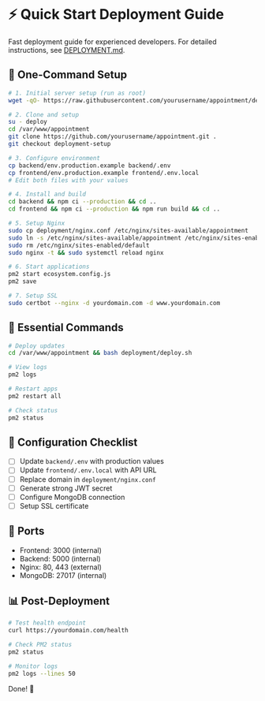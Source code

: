 # ⚡ Quick Start Deployment Guide

Fast deployment guide for experienced developers. For detailed instructions, see [DEPLOYMENT.md](../DEPLOYMENT.md).

## 🚀 One-Command Setup

```bash
# 1. Initial server setup (run as root)
wget -qO- https://raw.githubusercontent.com/yourusername/appointment/deployment-setup/deployment/server-setup.sh | sudo bash

# 2. Clone and setup
su - deploy
cd /var/www/appointment
git clone https://github.com/yourusername/appointment.git .
git checkout deployment-setup

# 3. Configure environment
cp backend/env.production.example backend/.env
cp frontend/env.production.example frontend/.env.local
# Edit both files with your values

# 4. Install and build
cd backend && npm ci --production && cd ..
cd frontend && npm ci --production && npm run build && cd ..

# 5. Setup Nginx
sudo cp deployment/nginx.conf /etc/nginx/sites-available/appointment
sudo ln -s /etc/nginx/sites-available/appointment /etc/nginx/sites-enabled/
sudo rm /etc/nginx/sites-enabled/default
sudo nginx -t && sudo systemctl reload nginx

# 6. Start applications
pm2 start ecosystem.config.js
pm2 save

# 7. Setup SSL
sudo certbot --nginx -d yourdomain.com -d www.yourdomain.com
```

## 📝 Essential Commands

```bash
# Deploy updates
cd /var/www/appointment && bash deployment/deploy.sh

# View logs
pm2 logs

# Restart apps
pm2 restart all

# Check status
pm2 status
```

## 🔧 Configuration Checklist

- [ ] Update `backend/.env` with production values
- [ ] Update `frontend/.env.local` with API URL
- [ ] Replace domain in `deployment/nginx.conf`
- [ ] Generate strong JWT secret
- [ ] Configure MongoDB connection
- [ ] Setup SSL certificate

## 🎯 Ports

- Frontend: 3000 (internal)
- Backend: 5000 (internal)
- Nginx: 80, 443 (external)
- MongoDB: 27017 (internal)

## 📊 Post-Deployment

```bash
# Test health endpoint
curl https://yourdomain.com/health

# Check PM2 status
pm2 status

# Monitor logs
pm2 logs --lines 50
```

Done! 🎉

